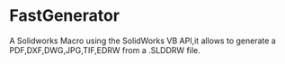 # FastGenerator
A Solidworks Macro using the SolidWorks VB API,it allows to generate a PDF,DXF,DWG,JPG,TIF,EDRW from a .SLDDRW file.
